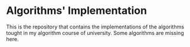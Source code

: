 # Algorithms' Implementation
This is the repository that contains the implementations of the algorithms tought in my algorithm course of university. 
Some algorithms are missing here. 
